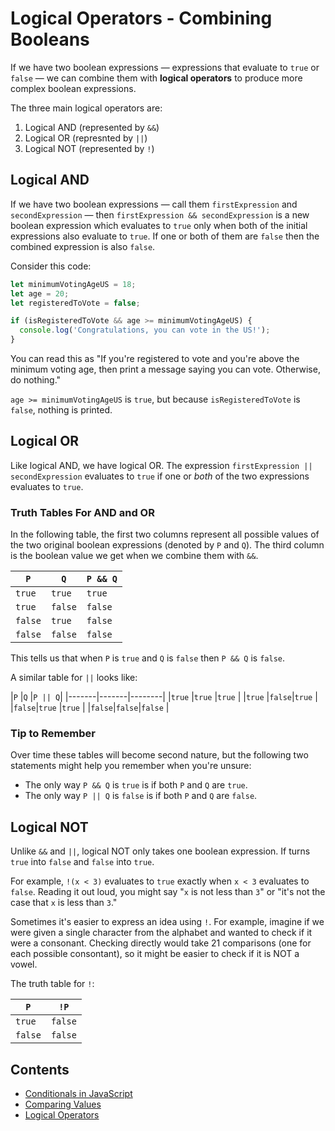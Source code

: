 # Logical Operators - Combining Booleans

If we have two boolean expressions — expressions that evaluate to `true` or `false` — we can combine them with **logical operators** to produce more complex boolean expressions.

The three main logical operators are:

1. Logical AND (represented by `&&`)
1. Logical OR (represnted by `||`)
1. Logical NOT (represented by `!`)

## Logical AND

If we have two boolean expressions — call them `firstExpression` and `secondExpression` — then `firstExpression && secondExpression` is a new boolean expression which evaluates to `true` only when both of the initial expressions also evaluate to `true`. If one or both of them are `false` then the combined expression is also `false`.

Consider this code:

```javascript
let minimumVotingAgeUS = 18;
let age = 20;
let registeredToVote = false;

if (isRegisteredToVote && age >= minimumVotingAgeUS) {
  console.log('Congratulations, you can vote in the US!');
}
```

You can read this as "If you're registered to vote and you're above the minimum voting age, then print a message saying you can vote. Otherwise, do nothing."

`age >= minimumVotingAgeUS` is `true`, but because `isRegisteredToVote` is `false`, nothing is printed.

## Logical OR

Like logical AND, we have logical OR. The expression `firstExpression || secondExpression` evaluates to `true` if one or *both* of the two expressions evaluates to `true`.

### Truth Tables For AND and OR

In the following table, the first two columns represent all possible values of the two original boolean expressions (denoted by `P` and `Q`). The third column is the boolean value we get when we combine them with `&&`.

|`P`    |`Q`    |`P && Q`|
|-------|-------|--------|
|`true` |`true` |`true`  |
|`true` |`false`|`false` |
|`false`|`true` |`false` |
|`false`|`false`|`false` |

This tells us that when `P` is `true` and `Q` is `false` then `P && Q` is `false`.

A similar table for `||` looks like:

|`P`    |`Q`    |`P || Q`|
|-------|-------|--------|
|`true` |`true` |`true`  |
|`true` |`false`|`true`  |
|`false`|`true` |`true`  |
|`false`|`false`|`false` |


### Tip to Remember

Over time these tables will become second nature, but the following two statements might help you remember when you're unsure:

- The only way `P && Q` is `true` is if both `P` and `Q` are `true`.
- The only way `P || Q` is `false` is if both `P` and `Q` are `false`.

## Logical NOT

Unlike `&&` and `||`, logical NOT only takes one boolean expression. If turns `true` into `false` and `false` into `true`.

For example, `!(x < 3)` evaluates to `true` exactly when `x < 3` evaluates to `false`. Reading it out loud, you might say "`x` is not less than `3`" or "it's not the case that `x` is less than `3`."

Sometimes it's easier to express an idea using `!`. For example, imagine if we were given a single character from the alphabet and wanted to check if it were a consonant. Checking directly would take 21 comparisons (one for each possible consontant), so it might be easier to check if it is NOT a vowel.

The truth table for `!`:

|`P`    |`!P`   |
|-------|-------|
|`true` |`false`|
|`false`|`false`|

## Contents

- [Conditionals in JavaScript](./JavaScript-Conditionals.md)
- [Comparing Values](./Comparison.md)
- [Logical Operators](./Logical.md)
